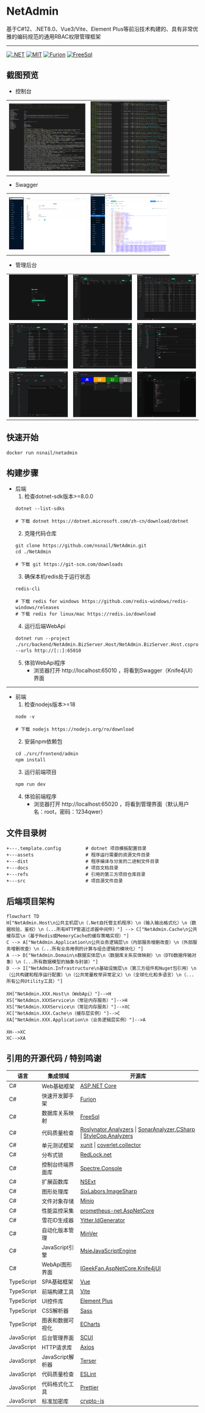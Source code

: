 # NetAdmin

基于C#12、.NET8.0、Vue3/Vite、Element Plus等前沿技术构建的、具有非常优雅的编码规范的通用RBAC权限管理框架

---
[![.NET](https://github.com/nsnail/NetAdmin/actions/workflows/dotnet.yml/badge.svg)](https://github.com/nsnail/NetAdmin/actions/workflows/dotnet.yml)
[![MIT](https://img.shields.io/badge/license-MIT-blue.svg?style=flat-square)](https://github.com/nsnail/NetAdmin/blob/main/LICENSE)
[![Furion](https://img.shields.io/badge/Furion-4.x-blueviolet.svg?style=flat-square)](https://github.com/nsnail/NetAdmin/blob/main/LICENSE)
[![FreeSql](https://img.shields.io/badge/FreeSql-3.x-orange.svg?style=flat-square)](https://github.com/nsnail/NetAdmin/blob/main/LICENSE)

## 截图预览

- 控制台

<table>
    <tr>
        <td width="200"><a href="https://raw.githubusercontent.com/nsnail/NetAdmin/main/docs/screenshot/thumb/2023-10-26_172812.png"><img src="./docs/screenshot/2023-10-26_172812.png" /></a></td>
        <td width="200"><a href="https://raw.githubusercontent.com/nsnail/NetAdmin/main/docs/screenshot/thumb/2023-10-26_172955.png"><img src="./docs/screenshot/2023-10-26_172955.png" /></a></td>
    </tr>
</table>

- Swagger

<table>
    <tr>
        <td width="200"><a href="https://raw.githubusercontent.com/nsnail/NetAdmin/main/docs/screenshot/thumb/2023-10-26_174707.png"><img src="./docs/screenshot/2023-10-26_174707.png" /></a></td>
        <td width="200"><a href="https://raw.githubusercontent.com/nsnail/NetAdmin/main/docs/screenshot/thumb/2023-10-26_174949.png"><img src="./docs/screenshot/2023-10-26_174949.png" /></a></td>
    </tr>
</table>

- 管理后台

<table>
    <tr>
        <td width="200"><a href="https://raw.githubusercontent.com/nsnail/NetAdmin/main/docs/screenshot/thumb/2023-10-26_175308.png"><img src="./docs/screenshot/2023-10-26_175308.png" /></a></td>
        <td width="200"><a href="https://raw.githubusercontent.com/nsnail/NetAdmin/main/docs/screenshot/thumb/2023-10-26_175352.png"><img src="./docs/screenshot/2023-10-26_175352.png" /></a></td>
        <td width="200"><a href="https://raw.githubusercontent.com/nsnail/NetAdmin/main/docs/screenshot/thumb/2023-10-26_175447.png"><img src="./docs/screenshot/2023-10-26_175447.png" /></a></td>
    </tr>
    <tr>
        <td width="200"><a href="https://raw.githubusercontent.com/nsnail/NetAdmin/main/docs/screenshot/thumb/2023-10-26_175430.png"><img src="./docs/screenshot/2023-10-26_175430.png" /></a></td>
        <td width="200"><a href="https://raw.githubusercontent.com/nsnail/NetAdmin/main/docs/screenshot/thumb/2023-10-26_175407.png"><img src="./docs/screenshot/2023-10-26_175407.png" /></a></td>
        <td width="200"><a href="https://raw.githubusercontent.com/nsnail/NetAdmin/main/docs/screenshot/thumb/2023-10-26_175419.png"><img src="./docs/screenshot/2023-10-26_175419.png" /></a></td>
    </tr>
    <tr>
        <td width="200"><a href="https://raw.githubusercontent.com/nsnail/NetAdmin/main/docs/screenshot/thumb/2023-10-26_175441.png"><img src="./docs/screenshot/2023-10-26_175441.png" /></a></td>
        <td width="200"><a href="https://raw.githubusercontent.com/nsnail/NetAdmin/main/docs/screenshot/thumb/2023-10-26_175501.png"><img src="./docs/screenshot/2023-10-26_175501.png" /></a></td>
        <td width="200"><a href="https://raw.githubusercontent.com/nsnail/NetAdmin/main/docs/screenshot/thumb/2023-10-26_175922.png"><img src="./docs/screenshot/2023-10-26_175922.png" /></a></td>
    </tr>
</table>

## 快速开始

```shell
docker run nsnail/netadmin
```

## 构建步骤

- 后端
    1. 检查dotnet-sdk版本>=8.0.0
   ``` shell
   dotnet --list-sdks

   # 下载 dotnet https://dotnet.microsoft.com/zh-cn/download/dotnet
   ```
    2. 克隆代码仓库
   ``` shell
   git clone https://github.com/nsnail/NetAdmin.git
   cd ./NetAdmin

   # 下载 git https://git-scm.com/downloads
   ```
    3. 确保本机redis处于运行状态
   ``` shell
   redis-cli

   # 下载 redis for windows https://github.com/redis-windows/redis-windows/releases
   # 下载 redis for linux/mac https://redis.io/download
   ```
    4. 运行后端WebApi
   ``` shell
   dotnet run --project ./src/backend/NetAdmin.BizServer.Host/NetAdmin.BizServer.Host.csproj --urls http://[::]:65010
   ```
    5. 体验WebApi程序
        - 浏览器打开 http://localhost:65010 ，将看到Swagger（Knife4jUI）界面

---

- 前端
    1. 检查nodejs版本>=18
   ``` shell
   node -v

   # 下载 nodejs https://nodejs.org/ro/download
   ```
    2. 安装npm依赖包
   ``` shell
   cd ./src/frontend/admin
   npm install
   ```
    3. 运行前端项目
   ``` shell
   npm run dev
   ```
    4. 体验前端程序
        - 浏览器打开 http://localhost:65020 ，将看到管理界面（默认用户名：root，密码：1234qwer）

## 文件目录树

```
+---.template.config         # dotnet 项目模板配置目录
+---assets                   # 程序运行需要的资源文件目录
+---dist                     # 程序编译与分发的二进制文件目录
+---docs                     # 项目文档目录
+---refs                     # 引用的第三方项目仓库目录
+---src                      # 项目源文件目录
```

## 后端项目架构

```mermaid
flowchart TD
H["NetAdmin.Host\n公共主机层\n（.Net自托管主机程序）\n（输入输出格式化）\n（数据校验、鉴权）\n（...所有HTTP管道过滤器中间件）"] --> C["NetAdmin.Cache\n公共缓存层\n（基于Redis或MemoryCache的缓存策略实现）"]
C --> A["NetAdmin.Application\n公共业务逻辑层\n（内部服务增删改查）\n（外部服务增删改查）\n（...所有业务用例的计算与组合逻辑的模块化）"]
A --> D["NetAdmin.Domain\n数据实体层\n（数据库关系实体映射）\n（DTO数据传输对象）\n（...所有数据模型的抽象与封装）"]
D --> I["NetAdmin.Infrastructure\n基础设施层\n（第三方组件和Nuget包引用）\n（公共构建和程序运行配置）\n（公共常量枚举异常定义）\n（全球化化和多语言）\n（...所有公共Utility工具）"]

XH["NetAdmin.XXX.Host\n（WebApi）"]-->H
XS["NetAdmin.XXXService\n（常驻内存服务）"]-->H
XS["NetAdmin.XXXService\n（常驻内存服务）"]-->XC
XC["NetAdmin.XXX.Cache\n（缓存层实例）"]-->C
XA["NetAdmin.XXX.Application\n（业务逻辑层实例）"]-->A

XH-->XC
XC-->XA
```

## 引用的开源代码 / 特别鸣谢

| 语言         | 集成领域          | 开源库                                                                                                                                                                                                                   |
|------------|---------------|-----------------------------------------------------------------------------------------------------------------------------------------------------------------------------------------------------------------------|
| C#         | Web基础框架       | [ASP.NET Core](https://github.com/dotnet/aspnetcore)                                                                                                                                                                  |
| C#         | 快速开发脚手架       | [Furion](https://gitee.com/dotnetchina/Furion)                                                                                                                                                                        |
| C#         | 数据库关系映射       | [FreeSql](https://github.com/dotnetcore/FreeSql)                                                                                                                                                                      |
| C#         | 代码质量检查        | [Roslynator.Analyzers](https://github.com/josefpihrt/roslynator) \| [SonarAnalyzer.CSharp](https://github.com/SonarSource/sonar-dotnet) \| [StyleCop.Analyzers](https://github.com/DotNetAnalyzers/StyleCopAnalyzers) |
| C#         | 单元测试框架        | [xunit](https://github.com/xunit/xunit)  \| [coverlet.collector](https://github.com/coverlet-coverage/coverlet)                                                                                                       |
| C#         | 分布式锁          | [RedLock.net](https://github.com/samcook/RedLock.net)                                                                                                                                                                 |
| C#         | 控制台终端界面库      | [Spectre.Console](https://github.com/spectreconsole/spectre.console)                                                                                                                                                  |
| C#         | 扩展函数库         | [NSExt](https://github.com/nsnail/ns-ext.git)                                                                                                                                                                         |
| C#         | 图形处理库         | [SixLabors.ImageSharp](https://github.com/SixLabors/ImageSharp)                                                                                                                                                       |
| C#         | 文件对象存储        | [Minio](https://github.com/minio/minio-dotnet)                                                                                                                                                                        |
| C#         | 性能监控采集        | [prometheus-net.AspNetCore](https://github.com/prometheus-net/prometheus-net)                                                                                                                                         |
| C#         | 雪花ID生成器       | [Yitter.IdGenerator](https://github.com/yitter/idgenerator)                                                                                                                                                           |
| C#         | 自动化版本管理       | [MinVer](https://github.com/adamralph/minver)                                                                                                                                                                         |
| C#         | JavaScript引擎  | [MsieJavaScriptEngine](https://github.com/Taritsyn/MsieJavaScriptEngine)                                                                                                                                              |
| C#         | WebApi图形界面    | [IGeekFan.AspNetCore.Knife4jUI](https://github.com/luoyunchong/IGeekFan.AspNetCore.Knife4jUI)                                                                                                                         |
| TypeScript | SPA基础框架       | [Vue](https://github.com/vuejs/core)                                                                                                                                                                                  |
| TypeScript | 前端构建工具        | [Vite](https://github.com/vitejs/vite)                                                                                                                                                                                |
| TypeScript | UI控件库         | [Element Plus](https://github.com/element-plus/element-plus)                                                                                                                                                          |
| TypeScript | CSS解析器        | [Sass](https://github.com/sass/sass)                                                                                                                                                                                  |
| TypeScript | 图表和数据可视化      | [ECharts](https://github.com/apache/echarts)                                                                                                                                                                          |
| JavaScript | 后台管理界面        | [SCUI](https://gitee.com/lolicode/scui)                                                                                                                                                                               |
| JavaScript | HTTP请求库       | [Axios](https://github.com/axios/axios)                                                                                                                                                                               |
| JavaScript | JavaScript解析器 | [Terser](https://github.com/terser/terser)                                                                                                                                                                            |
| JavaScript | 代码质量检查        | [ESLint](https://github.com/eslint/eslint)                                                                                                                                                                            |
| JavaScript | 代码格式化工具       | [Prettier](https://github.com/prettier/prettier)                                                                                                                                                                      |
| JavaScript | 标准加密库         | [crypto-js](https://github.com/brix/crypto-js)                                                                                                                                                                        |